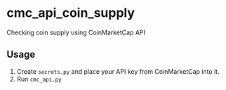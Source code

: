 # cmc_api_coin_supply
Checking coin supply using CoinMarketCap API

## Usage
1. Create ``` secrets.py ``` and place your API key from CoinMarketCap into it.
2. Run ``` cmc_api.py ```
